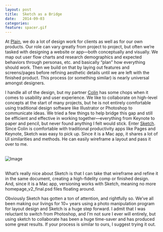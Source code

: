 ```yaml
---
layout: post
title:  Sketch as a Bridge
date:   2014-09-03
categories:
feature: spacer.gif
---
```

At [Plain](http://plainmade.com/), we do a lot of design work for clients as well as for our own products. Our role can vary greatly from project to project, but often we’re tasked with designing a website or app—both conceptually and visually. We map out user flow charts and research demographics and expected behaviors through personas, etc. and basically “plan” how everything should work. Then we build on that by laying out features and screens/pages before refining aesthetic details until we are left with the finished product. This process (or something similar) is nearly universal amongst designers. 

I handle all of the design, but my partner [Colin](https://twitter.com/cdevroe) has some chops when it comes to usability and user experience. We like to collaborate on high-level concepts at the start of many projects, but he is not entirely comfortable using traditional design software like Illustrator or Photoshop to communicate ideas. We tried a few things to help bridge this gap and still be efficient and effective in working together—everything from Keynote to paper and pencil, but never found anything I felt would stick. Enter [Sketch](http://bohemiancoding.com/sketch/). Since Colin is comfortable with traditional productivity apps like Pages and Keynote, Sketch was easy to pick up. Since it is a Mac app, it shares a lot of UI similarities and methods. He can easily wireframe a layout and pass it over to me. 

<br>![Image]({{site.blog_img_path}}2014/venn.png)

<br>What’s really nice about Sketch is that I can take that wireframe and refine it in the same document, creating a high-fidelity comp or finished design. And, since it is a Mac app, versioning works with Sketch, meaning no more homepage_v2_final.psd files floating around. 

Obviously Sketch has gotten a ton of attention, and rightfully so. We’ve all been making our livings for 10+ years using a photo manipulation program for layout design and Sketch is a huge step forward. I admit that I was reluctant to switch from Photoshop, and I’m not sure I ever will entirely, but using sketch to collaborate has been a huge time-saver and has produced some great results. If your process is similar to ours, I suggest trying it out.